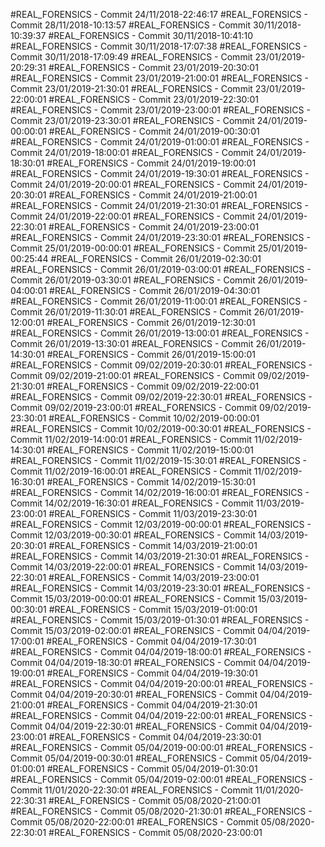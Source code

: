 #REAL_FORENSICS - Commit 24/11/2018-22:46:17
#REAL_FORENSICS - Commit 28/11/2018-10:13:57
#REAL_FORENSICS - Commit 30/11/2018-10:39:37
#REAL_FORENSICS - Commit 30/11/2018-10:41:10
#REAL_FORENSICS - Commit 30/11/2018-17:07:38
#REAL_FORENSICS - Commit 30/11/2018-17:09:49
#REAL_FORENSICS - Commit 23/01/2019-20:29:31
#REAL_FORENSICS - Commit 23/01/2019-20:30:01
#REAL_FORENSICS - Commit 23/01/2019-21:00:01
#REAL_FORENSICS - Commit 23/01/2019-21:30:01
#REAL_FORENSICS - Commit 23/01/2019-22:00:01
#REAL_FORENSICS - Commit 23/01/2019-22:30:01
#REAL_FORENSICS - Commit 23/01/2019-23:00:01
#REAL_FORENSICS - Commit 23/01/2019-23:30:01
#REAL_FORENSICS - Commit 24/01/2019-00:00:01
#REAL_FORENSICS - Commit 24/01/2019-00:30:01
#REAL_FORENSICS - Commit 24/01/2019-01:00:01
#REAL_FORENSICS - Commit 24/01/2019-18:00:01
#REAL_FORENSICS - Commit 24/01/2019-18:30:01
#REAL_FORENSICS - Commit 24/01/2019-19:00:01
#REAL_FORENSICS - Commit 24/01/2019-19:30:01
#REAL_FORENSICS - Commit 24/01/2019-20:00:01
#REAL_FORENSICS - Commit 24/01/2019-20:30:01
#REAL_FORENSICS - Commit 24/01/2019-21:00:01
#REAL_FORENSICS - Commit 24/01/2019-21:30:01
#REAL_FORENSICS - Commit 24/01/2019-22:00:01
#REAL_FORENSICS - Commit 24/01/2019-22:30:01
#REAL_FORENSICS - Commit 24/01/2019-23:00:01
#REAL_FORENSICS - Commit 24/01/2019-23:30:01
#REAL_FORENSICS - Commit 25/01/2019-00:00:01
#REAL_FORENSICS - Commit 25/01/2019-00:25:44
#REAL_FORENSICS - Commit 26/01/2019-02:30:01
#REAL_FORENSICS - Commit 26/01/2019-03:00:01
#REAL_FORENSICS - Commit 26/01/2019-03:30:01
#REAL_FORENSICS - Commit 26/01/2019-04:00:01
#REAL_FORENSICS - Commit 26/01/2019-04:30:01
#REAL_FORENSICS - Commit 26/01/2019-11:00:01
#REAL_FORENSICS - Commit 26/01/2019-11:30:01
#REAL_FORENSICS - Commit 26/01/2019-12:00:01
#REAL_FORENSICS - Commit 26/01/2019-12:30:01
#REAL_FORENSICS - Commit 26/01/2019-13:00:01
#REAL_FORENSICS - Commit 26/01/2019-13:30:01
#REAL_FORENSICS - Commit 26/01/2019-14:30:01
#REAL_FORENSICS - Commit 26/01/2019-15:00:01
#REAL_FORENSICS - Commit 09/02/2019-20:30:01
#REAL_FORENSICS - Commit 09/02/2019-21:00:01
#REAL_FORENSICS - Commit 09/02/2019-21:30:01
#REAL_FORENSICS - Commit 09/02/2019-22:00:01
#REAL_FORENSICS - Commit 09/02/2019-22:30:01
#REAL_FORENSICS - Commit 09/02/2019-23:00:01
#REAL_FORENSICS - Commit 09/02/2019-23:30:01
#REAL_FORENSICS - Commit 10/02/2019-00:00:01
#REAL_FORENSICS - Commit 10/02/2019-00:30:01
#REAL_FORENSICS - Commit 11/02/2019-14:00:01
#REAL_FORENSICS - Commit 11/02/2019-14:30:01
#REAL_FORENSICS - Commit 11/02/2019-15:00:01
#REAL_FORENSICS - Commit 11/02/2019-15:30:01
#REAL_FORENSICS - Commit 11/02/2019-16:00:01
#REAL_FORENSICS - Commit 11/02/2019-16:30:01
#REAL_FORENSICS - Commit 14/02/2019-15:30:01
#REAL_FORENSICS - Commit 14/02/2019-16:00:01
#REAL_FORENSICS - Commit 14/02/2019-16:30:01
#REAL_FORENSICS - Commit 11/03/2019-23:00:01
#REAL_FORENSICS - Commit 11/03/2019-23:30:01
#REAL_FORENSICS - Commit 12/03/2019-00:00:01
#REAL_FORENSICS - Commit 12/03/2019-00:30:01
#REAL_FORENSICS - Commit 14/03/2019-20:30:01
#REAL_FORENSICS - Commit 14/03/2019-21:00:01
#REAL_FORENSICS - Commit 14/03/2019-21:30:01
#REAL_FORENSICS - Commit 14/03/2019-22:00:01
#REAL_FORENSICS - Commit 14/03/2019-22:30:01
#REAL_FORENSICS - Commit 14/03/2019-23:00:01
#REAL_FORENSICS - Commit 14/03/2019-23:30:01
#REAL_FORENSICS - Commit 15/03/2019-00:00:01
#REAL_FORENSICS - Commit 15/03/2019-00:30:01
#REAL_FORENSICS - Commit 15/03/2019-01:00:01
#REAL_FORENSICS - Commit 15/03/2019-01:30:01
#REAL_FORENSICS - Commit 15/03/2019-02:00:01
#REAL_FORENSICS - Commit 04/04/2019-17:00:01
#REAL_FORENSICS - Commit 04/04/2019-17:30:01
#REAL_FORENSICS - Commit 04/04/2019-18:00:01
#REAL_FORENSICS - Commit 04/04/2019-18:30:01
#REAL_FORENSICS - Commit 04/04/2019-19:00:01
#REAL_FORENSICS - Commit 04/04/2019-19:30:01
#REAL_FORENSICS - Commit 04/04/2019-20:00:01
#REAL_FORENSICS - Commit 04/04/2019-20:30:01
#REAL_FORENSICS - Commit 04/04/2019-21:00:01
#REAL_FORENSICS - Commit 04/04/2019-21:30:01
#REAL_FORENSICS - Commit 04/04/2019-22:00:01
#REAL_FORENSICS - Commit 04/04/2019-22:30:01
#REAL_FORENSICS - Commit 04/04/2019-23:00:01
#REAL_FORENSICS - Commit 04/04/2019-23:30:01
#REAL_FORENSICS - Commit 05/04/2019-00:00:01
#REAL_FORENSICS - Commit 05/04/2019-00:30:01
#REAL_FORENSICS - Commit 05/04/2019-01:00:01
#REAL_FORENSICS - Commit 05/04/2019-01:30:01
#REAL_FORENSICS - Commit 05/04/2019-02:00:01
#REAL_FORENSICS - Commit 11/01/2020-22:30:01
#REAL_FORENSICS - Commit 11/01/2020-22:30:31
#REAL_FORENSICS - Commit 05/08/2020-21:00:01
#REAL_FORENSICS - Commit 05/08/2020-21:30:01
#REAL_FORENSICS - Commit 05/08/2020-22:00:01
#REAL_FORENSICS - Commit 05/08/2020-22:30:01
#REAL_FORENSICS - Commit 05/08/2020-23:00:01
